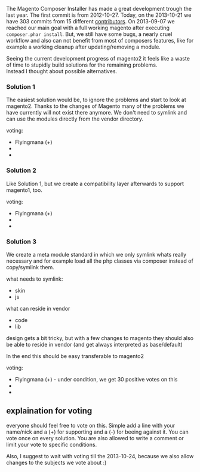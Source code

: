 

The Magento Composer Installer has made a great development trough the last year.
The first commit is from 2012-10-27. Today, on the 2013-10-21 we have 303 commits from 15 different [contributors](https://github.com/magento-hackathon/magento-composer-installer/graphs/contributors).
On 2013-09-07 we reached our main goal with a full working magento after executing ```composer.phar install```.
But, we still have some bugs, a nearly cruel workflow and also can not benefit from most of composers features,
like for example a working cleanup after updating/removing a module.

Seeing the current development progress of magento2 it feels like a waste of time to stupidly build solutions for the
remaining problems.  
Instead I thought about possible alternatives.


### Solution 1

The easiest solution would be, to ignore the problems and start to look at magento2.
Thanks to the changes of Magento many of the problems we have currently will not exist there anymore.
We don't need to symlink and can use the modules directly from the vendor directory.


voting:

* Flyingmana (+)
* 
* 

### Solution 2

Like Solution 1, but we create a compatibility layer afterwards to support magento1, too.


voting:

* Flyingmana (+)
* 
* 

### Solution 3

We create a meta module standard in which we only symlink whats really necessary and for example load all the php
classes via composer instead of copy/symlink them.

what needs to symlink:

* skin
* js

what can reside in vendor

* code 
* lib

design gets a bit tricky, but with a few changes to magento they should also be able to reside in vendor 
(and get always interpreted as base/default)

In the end this should be easy transferable to magento2




voting:

* Flyingmana (+) - under condition, we get 30 positive votes on this 
* 
* 




## explaination for voting

everyone should feel free to vote on this.
Simple add a line with your name/nick and a (+) for supporting and a (-) for beeing against it.
You can vote once on every solution. You are also allowed to write a comment or limit your vote to specific conditions.

Also, I suggest to wait with voting till the 2013-10-24, because we also allow changes to the subjects we vote about :)


